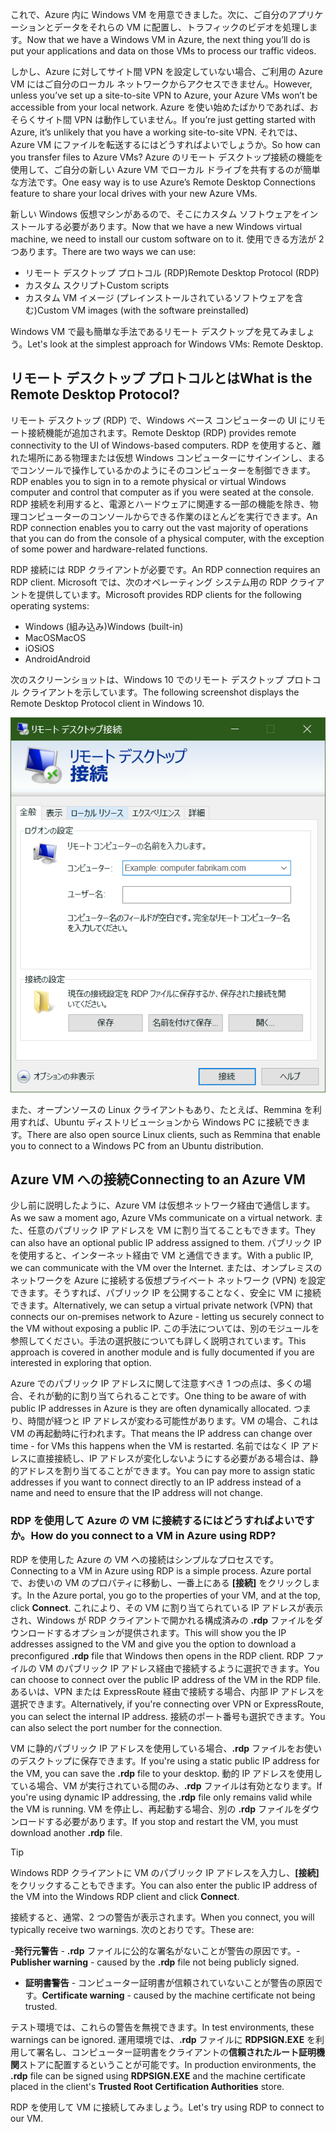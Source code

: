 <span data-ttu-id="6f968-101">これで、Azure 内に Windows VM を用意できました。次に、ご自分のアプリケーションとデータをそれらの VM に配置し、トラフィックのビデオを処理します。</span><span class="sxs-lookup"><span data-stu-id="6f968-101">Now that we have a Windows VM in Azure, the next thing you’ll do is put your applications and data on those VMs to process our traffic videos.</span></span> 

<span data-ttu-id="6f968-102">しかし、Azure に対してサイト間 VPN を設定していない場合、ご利用の Azure VM にはご自分のローカル ネットワークからアクセスできません。</span><span class="sxs-lookup"><span data-stu-id="6f968-102">However, unless you’ve set up a site-to-site VPN to Azure, your Azure VMs won’t be accessible from your local network.</span></span> <span data-ttu-id="6f968-103">Azure を使い始めたばかりであれば、おそらくサイト間 VPN は動作していません。</span><span class="sxs-lookup"><span data-stu-id="6f968-103">If you’re just getting started with Azure, it’s unlikely that you have a working site-to-site VPN.</span></span> <span data-ttu-id="6f968-104">それでは、Azure VM にファイルを転送するにはどうすればよいでしょうか。</span><span class="sxs-lookup"><span data-stu-id="6f968-104">So how can you transfer files to Azure VMs?</span></span> <span data-ttu-id="6f968-105">Azure のリモート デスクトップ接続の機能を使用して、ご自分の新しい Azure VM でローカル ドライブを共有するのが簡単な方法です。</span><span class="sxs-lookup"><span data-stu-id="6f968-105">One easy way is to use Azure’s Remote Desktop Connections feature to share your local drives with your new Azure VMs.</span></span>

<span data-ttu-id="6f968-106">新しい Windows 仮想マシンがあるので、そこにカスタム ソフトウェアをインストールする必要があります。</span><span class="sxs-lookup"><span data-stu-id="6f968-106">Now that we have a new Windows virtual machine, we need to install our custom software on to it.</span></span> <span data-ttu-id="6f968-107">使用できる方法が 2 つあります。</span><span class="sxs-lookup"><span data-stu-id="6f968-107">There are two ways we can use:</span></span>

- <span data-ttu-id="6f968-108">リモート デスクトップ プロトコル (RDP)</span><span class="sxs-lookup"><span data-stu-id="6f968-108">Remote Desktop Protocol (RDP)</span></span>
- <span data-ttu-id="6f968-109">カスタム スクリプト</span><span class="sxs-lookup"><span data-stu-id="6f968-109">Custom scripts</span></span>
- <span data-ttu-id="6f968-110">カスタム VM イメージ (プレインストールされているソフトウェアを含む)</span><span class="sxs-lookup"><span data-stu-id="6f968-110">Custom VM images (with the software preinstalled)</span></span>

<span data-ttu-id="6f968-111">Windows VM で最も簡単な手法であるリモート デスクトップを見てみましょう。</span><span class="sxs-lookup"><span data-stu-id="6f968-111">Let's look at the simplest approach for Windows VMs: Remote Desktop.</span></span>

## <a name="what-is-the-remote-desktop-protocol"></a><span data-ttu-id="6f968-112">リモート デスクトップ プロトコルとは</span><span class="sxs-lookup"><span data-stu-id="6f968-112">What is the Remote Desktop Protocol?</span></span>

<span data-ttu-id="6f968-113">リモート デスクトップ (RDP) で、Windows ベース コンピューターの UI にリモート接続機能が追加されます。</span><span class="sxs-lookup"><span data-stu-id="6f968-113">Remote Desktop (RDP) provides remote connectivity to the UI of Windows-based computers.</span></span> <span data-ttu-id="6f968-114">RDP を使用すると、離れた場所にある物理または仮想 Windows コンピューターにサインインし、まるでコンソールで操作しているかのようにそのコンピューターを制御できます。</span><span class="sxs-lookup"><span data-stu-id="6f968-114">RDP enables you to sign in to a remote physical or virtual Windows computer and control that computer as if you were seated at the console.</span></span> <span data-ttu-id="6f968-115">RDP 接続を利用すると、電源とハードウェアに関連する一部の機能を除き、物理コンピューターのコンソールからできる作業のほとんどを実行できます。</span><span class="sxs-lookup"><span data-stu-id="6f968-115">An RDP connection enables you to carry out the vast majority of operations that you can do from the console of a physical computer, with the exception of some power and hardware-related functions.</span></span>

<span data-ttu-id="6f968-116">RDP 接続には RDP クライアントが必要です。</span><span class="sxs-lookup"><span data-stu-id="6f968-116">An RDP connection requires an RDP client.</span></span> <span data-ttu-id="6f968-117">Microsoft では、次のオペレーティング システム用の RDP クライアントを提供しています。</span><span class="sxs-lookup"><span data-stu-id="6f968-117">Microsoft provides RDP clients for the following operating systems:</span></span>

- <span data-ttu-id="6f968-118">Windows (組み込み)</span><span class="sxs-lookup"><span data-stu-id="6f968-118">Windows (built-in)</span></span>
- <span data-ttu-id="6f968-119">MacOS</span><span class="sxs-lookup"><span data-stu-id="6f968-119">MacOS</span></span>
- <span data-ttu-id="6f968-120">iOS</span><span class="sxs-lookup"><span data-stu-id="6f968-120">iOS</span></span>
- <span data-ttu-id="6f968-121">Android</span><span class="sxs-lookup"><span data-stu-id="6f968-121">Android</span></span>

<span data-ttu-id="6f968-122">次のスクリーンショットは、Windows 10 でのリモート デスクトップ プロトコル クライアントを示しています。</span><span class="sxs-lookup"><span data-stu-id="6f968-122">The following screenshot displays the Remote Desktop Protocol client in Windows 10.</span></span>

![リモート デスクトップ プロトコル クライアントのユーザー インターフェイスのスクリーンショット。](../media/4-rdp-client.png)

<span data-ttu-id="6f968-124">また、オープンソースの Linux クライアントもあり、たとえば、Remmina を利用すれば、Ubuntu ディストリビューションから Windows PC に接続できます。</span><span class="sxs-lookup"><span data-stu-id="6f968-124">There are also open source Linux clients, such as Remmina that enable you to connect to a Windows PC from an Ubuntu distribution.</span></span>

## <a name="connecting-to-an-azure-vm"></a><span data-ttu-id="6f968-125">Azure VM への接続</span><span class="sxs-lookup"><span data-stu-id="6f968-125">Connecting to an Azure VM</span></span>

<span data-ttu-id="6f968-126">少し前に説明したように、Azure VM は仮想ネットワーク経由で通信します。</span><span class="sxs-lookup"><span data-stu-id="6f968-126">As we saw a moment ago, Azure VMs communicate on a virtual network.</span></span> <span data-ttu-id="6f968-127">また、任意のパブリック IP アドレスを VM に割り当てることもできます。</span><span class="sxs-lookup"><span data-stu-id="6f968-127">They can also have an optional public IP address assigned to them.</span></span> <span data-ttu-id="6f968-128">パブリック IP を使用すると、インターネット経由で VM と通信できます。</span><span class="sxs-lookup"><span data-stu-id="6f968-128">With a public IP, we can communicate with the VM over the Internet.</span></span> <span data-ttu-id="6f968-129">または、オンプレミスのネットワークを Azure に接続する仮想プライベート ネットワーク (VPN) を設定できます。そうすれば、パブリック IP を公開することなく、安全に VM に接続できます。</span><span class="sxs-lookup"><span data-stu-id="6f968-129">Alternatively, we can setup a virtual private network (VPN) that connects our on-premises network to Azure - letting us securely connect to the VM without exposing a public IP.</span></span> <span data-ttu-id="6f968-130">この手法については、別のモジュールを参照してください。手法の選択肢についても詳しく説明されています。</span><span class="sxs-lookup"><span data-stu-id="6f968-130">This approach is covered in another module and is fully documented if you are interested in exploring that option.</span></span>

<span data-ttu-id="6f968-131">Azure でのパブリック IP アドレスに関して注意すべき 1 つの点は、多くの場合、それが動的に割り当てられることです。</span><span class="sxs-lookup"><span data-stu-id="6f968-131">One thing to be aware of with public IP addresses in Azure is they are often dynamically allocated.</span></span> <span data-ttu-id="6f968-132">つまり、時間が経つと IP アドレスが変わる可能性があります。VM の場合、これは VM の再起動時に行われます。</span><span class="sxs-lookup"><span data-stu-id="6f968-132">That means the IP address can change over time - for VMs this happens when the VM is restarted.</span></span> <span data-ttu-id="6f968-133">名前ではなく IP アドレスに直接接続し、IP アドレスが変化しないようにする必要がある場合は、静的アドレスを割り当てることができます。</span><span class="sxs-lookup"><span data-stu-id="6f968-133">You can pay more to assign static addresses if you want to connect directly to an IP address instead of a name and need to ensure that the IP address will not change.</span></span>

### <a name="how-do-you-connect-to-a-vm-in-azure-using-rdp"></a><span data-ttu-id="6f968-134">RDP を使用して Azure の VM に接続するにはどうすればよいですか。</span><span class="sxs-lookup"><span data-stu-id="6f968-134">How do you connect to a VM in Azure using RDP?</span></span>

<span data-ttu-id="6f968-135">RDP を使用した Azure の VM への接続はシンプルなプロセスです。</span><span class="sxs-lookup"><span data-stu-id="6f968-135">Connecting to a VM in Azure using RDP is a simple process.</span></span> <span data-ttu-id="6f968-136">Azure portal で、お使いの VM のプロパティに移動し、一番上にある **[接続]** をクリックします。</span><span class="sxs-lookup"><span data-stu-id="6f968-136">In the Azure portal, you go to the properties of your VM, and at the top, click **Connect**.</span></span> <span data-ttu-id="6f968-137">これにより、その VM に割り当てられている IP アドレスが表示され、Windows が RDP クライアントで開かれる構成済みの **.rdp** ファイルをダウンロードするオプションが提供されます。</span><span class="sxs-lookup"><span data-stu-id="6f968-137">This will show you the IP addresses assigned to the VM and give you the option to download a preconfigured **.rdp** file that Windows then opens in the RDP client.</span></span> <span data-ttu-id="6f968-138">RDP ファイルの VM のパブリック IP アドレス経由で接続するように選択できます。</span><span class="sxs-lookup"><span data-stu-id="6f968-138">You can choose to connect over the public IP address of the VM in the RDP file.</span></span> <span data-ttu-id="6f968-139">あるいは、VPN または ExpressRoute 経由で接続する場合、内部 IP アドレスを選択できます。</span><span class="sxs-lookup"><span data-stu-id="6f968-139">Alternatively, if you're connecting over VPN or ExpressRoute, you can select the internal IP address.</span></span> <span data-ttu-id="6f968-140">接続のポート番号も選択できます。</span><span class="sxs-lookup"><span data-stu-id="6f968-140">You can also select the port number for the connection.</span></span>

<span data-ttu-id="6f968-141">VM に静的パブリック IP アドレスを使用している場合、**.rdp** ファイルをお使いのデスクトップに保存できます。</span><span class="sxs-lookup"><span data-stu-id="6f968-141">If you're using a static public IP address for the VM, you can save the **.rdp** file to your desktop.</span></span> <span data-ttu-id="6f968-142">動的 IP アドレスを使用している場合、VM が実行されている間のみ、**.rdp** ファイルは有効となります。</span><span class="sxs-lookup"><span data-stu-id="6f968-142">If you're using dynamic IP addressing, the **.rdp** file only remains valid while the VM is running.</span></span> <span data-ttu-id="6f968-143">VM を停止し、再起動する場合、別の **.rdp** ファイルをダウンロードする必要があります。</span><span class="sxs-lookup"><span data-stu-id="6f968-143">If you stop and restart the VM, you must download another **.rdp** file.</span></span>

> [!TIP]
> <span data-ttu-id="6f968-144">Windows RDP クライアントに VM のパブリック IP アドレスを入力し、**[接続]** をクリックすることもできます。</span><span class="sxs-lookup"><span data-stu-id="6f968-144">You can also enter the public IP address of the VM into the Windows RDP client and click **Connect**.</span></span>

<span data-ttu-id="6f968-145">接続すると、通常、2 つの警告が表示されます。</span><span class="sxs-lookup"><span data-stu-id="6f968-145">When you connect, you will typically receive two warnings.</span></span> <span data-ttu-id="6f968-146">次のとおりです。</span><span class="sxs-lookup"><span data-stu-id="6f968-146">These are:</span></span>

<span data-ttu-id="6f968-147">-**発行元警告** - **.rdp** ファイルに公的な署名がないことが警告の原因です。</span><span class="sxs-lookup"><span data-stu-id="6f968-147">-**Publisher warning** - caused by the **.rdp** file not being publicly signed.</span></span>
- <span data-ttu-id="6f968-148">**証明書警告** - コンピューター証明書が信頼されていないことが警告の原因です。</span><span class="sxs-lookup"><span data-stu-id="6f968-148">**Certificate warning** - caused by the machine certificate not being trusted.</span></span>

<span data-ttu-id="6f968-149">テスト環境では、これらの警告を無視できます。</span><span class="sxs-lookup"><span data-stu-id="6f968-149">In test environments, these warnings can be ignored.</span></span> <span data-ttu-id="6f968-150">運用環境では、**.rdp** ファイルに **RDPSIGN.EXE** を利用して署名し、コンピューター証明書をクライアントの**信頼されたルート証明機関**ストアに配置するということが可能です。</span><span class="sxs-lookup"><span data-stu-id="6f968-150">In production environments, the **.rdp** file can be signed using **RDPSIGN.EXE** and the machine certificate placed in the client's **Trusted Root Certification Authorities** store.</span></span>

<span data-ttu-id="6f968-151">RDP を使用して VM に接続してみましょう。</span><span class="sxs-lookup"><span data-stu-id="6f968-151">Let's try using RDP to connect to our VM.</span></span>